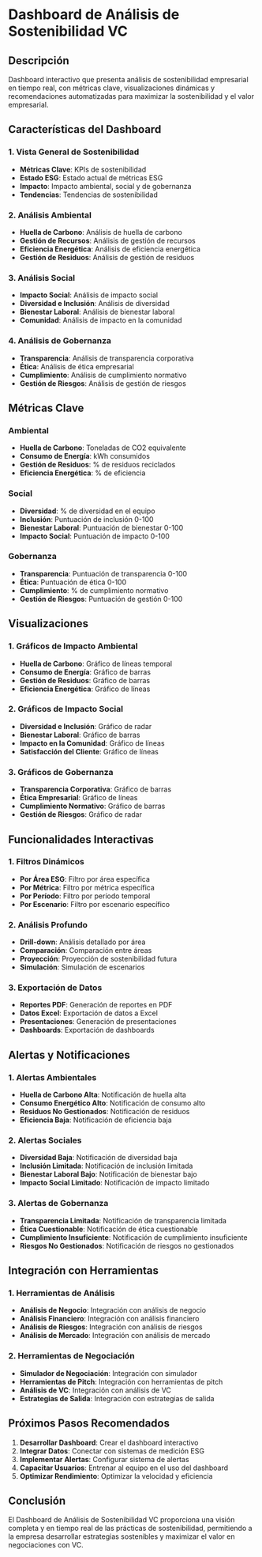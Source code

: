 # Dashboard de Análisis de Sostenibilidad VC

## Descripción
Dashboard interactivo que presenta análisis de sostenibilidad empresarial en tiempo real, con métricas clave, visualizaciones dinámicas y recomendaciones automatizadas para maximizar la sostenibilidad y el valor empresarial.

## Características del Dashboard

### 1. Vista General de Sostenibilidad
- **Métricas Clave**: KPIs de sostenibilidad
- **Estado ESG**: Estado actual de métricas ESG
- **Impacto**: Impacto ambiental, social y de gobernanza
- **Tendencias**: Tendencias de sostenibilidad

### 2. Análisis Ambiental
- **Huella de Carbono**: Análisis de huella de carbono
- **Gestión de Recursos**: Análisis de gestión de recursos
- **Eficiencia Energética**: Análisis de eficiencia energética
- **Gestión de Residuos**: Análisis de gestión de residuos

### 3. Análisis Social
- **Impacto Social**: Análisis de impacto social
- **Diversidad e Inclusión**: Análisis de diversidad
- **Bienestar Laboral**: Análisis de bienestar laboral
- **Comunidad**: Análisis de impacto en la comunidad

### 4. Análisis de Gobernanza
- **Transparencia**: Análisis de transparencia corporativa
- **Ética**: Análisis de ética empresarial
- **Cumplimiento**: Análisis de cumplimiento normativo
- **Gestión de Riesgos**: Análisis de gestión de riesgos

## Métricas Clave

### Ambiental
- **Huella de Carbono**: Toneladas de CO2 equivalente
- **Consumo de Energía**: kWh consumidos
- **Gestión de Residuos**: % de residuos reciclados
- **Eficiencia Energética**: % de eficiencia

### Social
- **Diversidad**: % de diversidad en el equipo
- **Inclusión**: Puntuación de inclusión 0-100
- **Bienestar Laboral**: Puntuación de bienestar 0-100
- **Impacto Social**: Puntuación de impacto 0-100

### Gobernanza
- **Transparencia**: Puntuación de transparencia 0-100
- **Ética**: Puntuación de ética 0-100
- **Cumplimiento**: % de cumplimiento normativo
- **Gestión de Riesgos**: Puntuación de gestión 0-100

## Visualizaciones

### 1. Gráficos de Impacto Ambiental
- **Huella de Carbono**: Gráfico de líneas temporal
- **Consumo de Energía**: Gráfico de barras
- **Gestión de Residuos**: Gráfico de barras
- **Eficiencia Energética**: Gráfico de líneas

### 2. Gráficos de Impacto Social
- **Diversidad e Inclusión**: Gráfico de radar
- **Bienestar Laboral**: Gráfico de barras
- **Impacto en la Comunidad**: Gráfico de líneas
- **Satisfacción del Cliente**: Gráfico de líneas

### 3. Gráficos de Gobernanza
- **Transparencia Corporativa**: Gráfico de barras
- **Ética Empresarial**: Gráfico de líneas
- **Cumplimiento Normativo**: Gráfico de barras
- **Gestión de Riesgos**: Gráfico de radar

## Funcionalidades Interactivas

### 1. Filtros Dinámicos
- **Por Área ESG**: Filtro por área específica
- **Por Métrica**: Filtro por métrica específica
- **Por Período**: Filtro por período temporal
- **Por Escenario**: Filtro por escenario específico

### 2. Análisis Profundo
- **Drill-down**: Análisis detallado por área
- **Comparación**: Comparación entre áreas
- **Proyección**: Proyección de sostenibilidad futura
- **Simulación**: Simulación de escenarios

### 3. Exportación de Datos
- **Reportes PDF**: Generación de reportes en PDF
- **Datos Excel**: Exportación de datos a Excel
- **Presentaciones**: Generación de presentaciones
- **Dashboards**: Exportación de dashboards

## Alertas y Notificaciones

### 1. Alertas Ambientales
- **Huella de Carbono Alta**: Notificación de huella alta
- **Consumo Energético Alto**: Notificación de consumo alto
- **Residuos No Gestionados**: Notificación de residuos
- **Eficiencia Baja**: Notificación de eficiencia baja

### 2. Alertas Sociales
- **Diversidad Baja**: Notificación de diversidad baja
- **Inclusión Limitada**: Notificación de inclusión limitada
- **Bienestar Laboral Bajo**: Notificación de bienestar bajo
- **Impacto Social Limitado**: Notificación de impacto limitado

### 3. Alertas de Gobernanza
- **Transparencia Limitada**: Notificación de transparencia limitada
- **Ética Cuestionable**: Notificación de ética cuestionable
- **Cumplimiento Insuficiente**: Notificación de cumplimiento insuficiente
- **Riesgos No Gestionados**: Notificación de riesgos no gestionados

## Integración con Herramientas

### 1. Herramientas de Análisis
- **Análisis de Negocio**: Integración con análisis de negocio
- **Análisis Financiero**: Integración con análisis financiero
- **Análisis de Riesgos**: Integración con análisis de riesgos
- **Análisis de Mercado**: Integración con análisis de mercado

### 2. Herramientas de Negociación
- **Simulador de Negociación**: Integración con simulador
- **Herramientas de Pitch**: Integración con herramientas de pitch
- **Análisis de VC**: Integración con análisis de VC
- **Estrategias de Salida**: Integración con estrategias de salida

## Próximos Pasos Recomendados

1. **Desarrollar Dashboard**: Crear el dashboard interactivo
2. **Integrar Datos**: Conectar con sistemas de medición ESG
3. **Implementar Alertas**: Configurar sistema de alertas
4. **Capacitar Usuarios**: Entrenar al equipo en el uso del dashboard
5. **Optimizar Rendimiento**: Optimizar la velocidad y eficiencia

## Conclusión

El Dashboard de Análisis de Sostenibilidad VC proporciona una visión completa y en tiempo real de las prácticas de sostenibilidad, permitiendo a la empresa desarrollar estrategias sostenibles y maximizar el valor en negociaciones con VC.